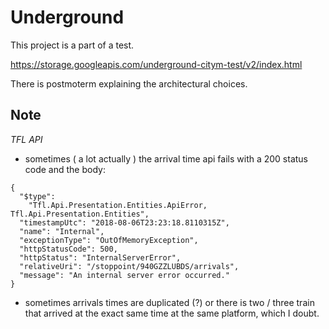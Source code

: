 # Underground

This project is a part of a test.

https://storage.googleapis.com/underground-citym-test/v2/index.html

There is postmoterm explaining the architectural choices.

## Note

_TFL API_

* sometimes ( a lot actually ) the arrival time api fails with a 200 status code and the body:

```
{
  "$type":
    "Tfl.Api.Presentation.Entities.ApiError, Tfl.Api.Presentation.Entities",
  "timestampUtc": "2018-08-06T23:23:18.8110315Z",
  "name": "Internal",
  "exceptionType": "OutOfMemoryException",
  "httpStatusCode": 500,
  "httpStatus": "InternalServerError",
  "relativeUri": "/stoppoint/940GZZLUBDS/arrivals",
  "message": "An internal server error occurred."
}
```

* sometimes arrivals times are duplicated (?) or there is two / three train that arrived at the exact same time at the same platform, which I doubt.
